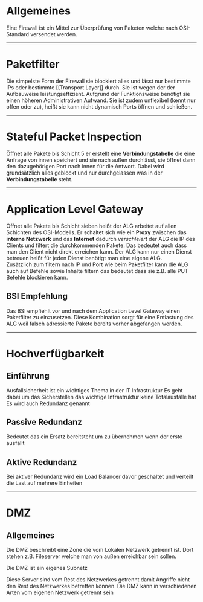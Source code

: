 # Allgemeines
Eine Firewall ist ein Mittel zur Überprüfung von Paketen welche nach OSI-Standard versendet werden.

---
# Paketfilter
Die simpelste Form der Firewall sie blockiert alles und lässt nur bestimmte IPs oder bestimmte [[Transport Layer]] durch. Sie ist wegen der der Aufbauweise leistungseffizient. Aufgrund der Funktionsweise benötigt sie einen höheren Administrativen Aufwand. Sie ist zudem unflexibel (kennt nur offen oder zu), heißt sie kann nicht dynamisch Ports öffnen und schließen.

---
# Stateful Packet Inspection
Öffnet alle Pakete bis Schicht 5 er erstellt eine **Verbindungstabelle** die eine Anfrage von innen speichert und sie nach außen durchlässt, sie öffnet dann den dazugehörigen Port nach innen für die Antwort.
Dabei wird grundsätzlich alles geblockt und nur durchgelassen was in der
**Verbindungstabelle** steht. 

---
# Application Level Gateway
Öffnet alle Pakete bis Schicht sieben heißt der ALG arbeitet auf allen Schichten des OSI-Modells.
Er schaltet sich wie ein **Proxy** zwischen das **interne Netzwerk** und das **Internet** dadurch _verschleiert_ der ALG die IP des Clients und filtert die durchkommenden Pakete. Das bedeutet auch dass man den Client nicht direkt erreichen kann. 
Der ALG kann nur einen Dienst betreuen heißt für jeden Dienst benötigt man eine eigene ALG.    
Zusätzlich zum filtern nach IP und Port wie beim Paketfilter kann die ALG auch auf Befehle sowie Inhalte filtern das bedeutet dass sie z.B. alle PUT Befehle blockieren kann.  
## BSI Empfehlung
Das BSI empfiehlt vor und nach dem Application Level Gateway einen Paketfilter zu einzusetzen. 
Diese Kombination sorgt für eine Entlastung des ALG weil falsch adressierte Pakete bereits vorher abgefangen werden.  

---
# Hochverfügbarkeit
## Einführung
Ausfallsicherheit ist ein wichtiges Thema in der IT Infrastruktur
Es geht dabei um das Sicherstellen das wichtige Infrastruktur keine Totalausfälle hat
Es wird auch Redundanz genannt
## Passive Redundanz
Bedeutet das ein Ersatz bereitsteht um zu übernehmen wenn der erste ausfällt
## Aktive Redundanz
Bei aktiver Redundanz wird ein Load Balancer davor geschaltet und verteilt die Last auf mehrere Einheiten

---
# DMZ

## Allgemeines
Die DMZ beschreibt eine Zone die vom Lokalen Netzwerk getrennt ist. Dort stehen z.B. Fileserver welche man von außen erreichbar sein sollen.

Die DMZ ist ein eigenes Subnetz

Diese Server sind vom Rest des Netzwerkes getrennt damit Angriffe nicht den Rest des Netzwerkes betreffen können.
Die DMZ kann in verschiedenen Arten vom eigenen Netzwerk getrennt sein